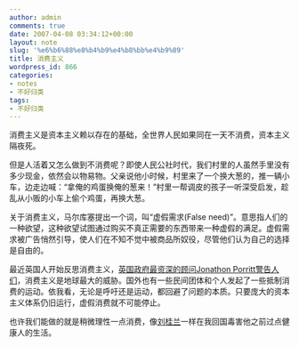 ```yaml
---
author: admin
comments: true
date: 2007-04-08 03:34:12+00:00
layout: note
slug: '%e6%b6%88%e8%b4%b9%e4%b8%bb%e4%b9%89'
title: 消费主义
wordpress_id: 866
categories:
- notes
- 不好归类
tags:
- 不好归类
---
```


消费主义是资本主义赖以存在的基础，全世界人民如果同在一天不消费，资本主义隔夜死。

但是人活着又怎么做到不消费呢？即使人民公社时代，我们村里的人虽然手里没有多少现金，依然会以物易物。父亲说他小时候，村里来了一个换大葱的，推一辆小车，边走边喊：“拿俺的鸡蛋换俺的葱来！”村里一帮调皮的孩子一听深受启发，趁乱从小贩的小车上偷个鸡蛋，再换大葱。

关于消费主义，马尔库塞提出一个词，叫“虚假需求(False need)”。意思指人们的一种欲望，这种欲望试图通过购买不真正需要的东西带来一种虚假的满足。虚假需求被广告悄然引导，使人们在不知不觉中被商品所奴役，尽管他们认为自己的选择是自由的。

最近英国人开始反思消费主义，[英国政府最资深的顾问Jonathon Porritt警告人们](http://observer.guardian.co.uk/uk_news/story/0,,2052490,00.html)，消费主义是地球最大的威胁。国外也有一些民间团体和个人发起了一些抵制消费的运动。依我看，无论是呼吁还是运动，都回避了问题的本质。只要庞大的资本主义体系仍旧运行，虚假消费就不可能停止。

也许我们能做的就是稍微理性一点消费，像[刘桂兰](http://www.golao.com)一样在我回国毒害他之前过点健康人的生活。
